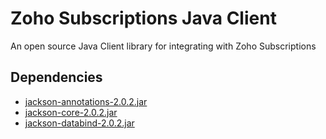 # Zoho Subscriptions Java Client

An open source Java Client library for integrating with Zoho Subscriptions

Dependencies
------------
- [jackson-annotations-2.0.2.jar](http://central.maven.org/maven2/com/fasterxml/jackson/core/jackson-annotations/2.0.2/jackson-annotations-2.0.2.jar)
- [jackson-core-2.0.2.jar](http://central.maven.org/maven2/com/fasterxml/jackson/core/jackson-core/2.0.2/jackson-core-2.0.2.jar)
- [jackson-databind-2.0.2.jar](http://central.maven.org/maven2/com/fasterxml/jackson/core/jackson-databind/2.0.2/jackson-databind-2.0.2.jar)
